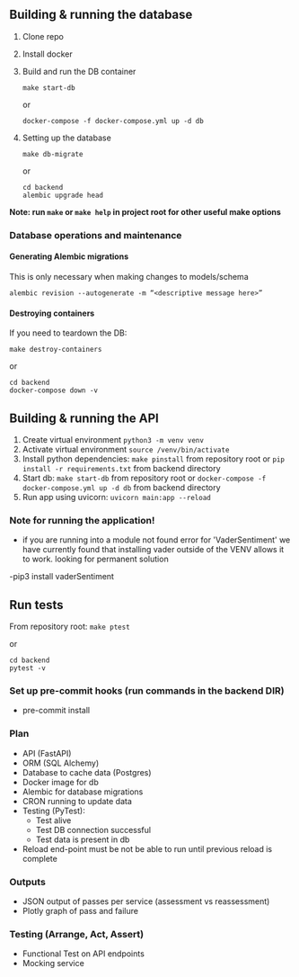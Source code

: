 ## Building & running the database

1. Clone repo
1. Install docker
1.  Build and run the DB container

    `make start-db`

    or

    ```
    docker-compose -f docker-compose.yml up -d db
    ```

1. Setting up the database

    `make db-migrate`

    or

    ```
    cd backend
    alembic upgrade head
    ```

**Note: run `make` or `make help` in project root for other useful make options**

### Database operations and maintenance

#### Generating Alembic migrations

This is only necessary when making changes to models/schema

`alembic revision --autogenerate -m “<descriptive message here>”`

#### Destroying containers

If you need to teardown the DB:

`make destroy-containers`

or

```
cd backend
docker-compose down -v
```

## Building & running the API
1. Create virtual environment `python3 -m venv venv`
1. Activate virtual environment `source /venv/bin/activate`
1. Install python dependencies: `make pinstall` from repository root or `pip install -r requirements.txt` from backend directory
1. Start db: `make start-db` from repository root or `docker-compose -f docker-compose.yml up -d db` from backend directory
1. Run app using uvicorn: `uvicorn main:app --reload`

### Note for running the application!
- if you are running into a module not found error for 'VaderSentiment'
  we have currently found that installing vader outside of the VENV allows it to work.
  looking for permanent solution 
  
-pip3 install vaderSentiment

## Run tests

From repository root: `make ptest`

or

```
cd backend
pytest -v
```


### Set up pre-commit hooks (run commands in the backend DIR)
- pre-commit install

### Plan
- API (FastAPI)
- ORM (SQL Alchemy)
- Database to cache data (Postgres)
- Docker image for db
- Alembic for database migrations
- CRON running to update data
- Testing (PyTest):
  - Test alive
  - Test DB connection successful
  - Test data is present in db
- Reload end-point must be not be able to run until
  previous reload is complete

### Outputs
- JSON output of passes per service (assessment vs reassessment)
- Plotly graph of pass and failure

### Testing (Arrange, Act, Assert)
- Functional Test on API endpoints
- Mocking service


